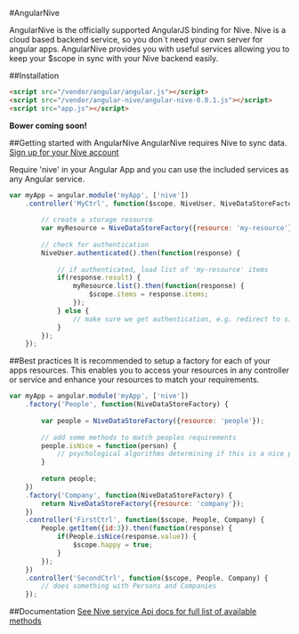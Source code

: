 #AngularNive

AngularNive is the officially supported AngularJS binding for Nive. Nive is a cloud based backend service, so you don`t need 
your own server for angular apps. AngularNive provides you with useful services allowing you to keep your $scope in sync with your 
Nive backend easily.

##Installation
```html
<script src="/vendor/angular/angular.js"></script>
<script src="/vendor/angular-nive/angular-nive-0.8.1.js"></script>
<script src="app.js"></script>
```
    
**Bower coming soon!**

##Getting started with AngularNive
AngularNive requires Nive to sync data. [Sign up for your Nive account](http://www.nive.co/workspace/account/signup)

Require 'nive' in your Angular App and you can use the included services as any Angular service.
```javascript
var myApp = angular.module('myApp', ['nive'])
    .controller('MyCtrl', function($scope, NiveUser, NiveDataStoreFactory) {
        
        // create a storage resource
        var myResource = NiveDataStoreFactory({resource: 'my-resource'});
        
        // check for authentication
        NiveUser.authenticated().then(function(response) {
            
            // if authenticated, load list of 'my-resource' items
            if(response.result) {
                myResource.list().then(function(response) {
                    $scope.items = response.items;
                });    
            } else {
                // make sure we get authentication, e.g. redirect to signIn
            }
        });
    });
```

##Best practices
It is recommended to setup a factory for each of your apps resources.
This enables you to access your resources in any controller or service and enhance your resources to match your requirements. 

```javascript
var myApp = angular.module('myApp', ['nive'])
    .factory('People', function(NiveDataStoreFactory) {
        
        var people = NiveDataStoreFactory({resource: 'people'});
        
        // add some methods to match peoples requirements
        people.isNice = function(person) {
            // psychological algorithms determining if this is a nice person
        }
        
        return people;
    })
    .factory('Company', function(NiveDataStoreFactory) {
        return NiveDataStoreFactory({resource: 'company'});
    })
    .controller('FirstCtrl', function($scope, People, Company) {
        People.getItem({id:3}).then(function(response) {
            if(People.isNice(response.value)) {
                $scope.happy = true;
            }
        });
    })
    .controller('SecondCtrl', function($scope, People, Company) {
        // does something with Persons and Companies
    });
```

##Documentation
[See Nive service Api docs for full list of available methods](http://www.nive.co/docs/webapi/index.html)

